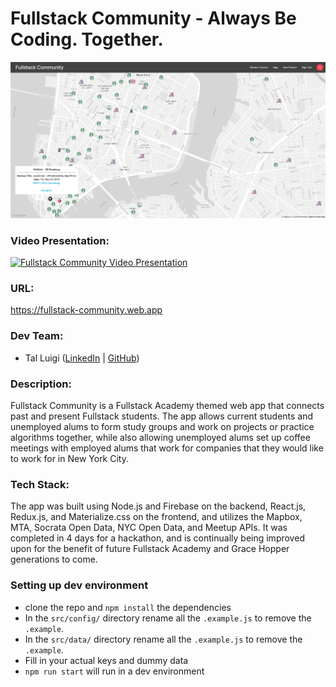 # Fullstack Community - Always Be Coding. Together.

![Fullstack Community Screenshot](./public/img/screenshot.png)

### Video Presentation:

[![Fullstack Community Video Presentation](https://img.youtube.com/vi/hm4WL8kcvHo/0.jpg)](https://www.youtube.com/watch?v=hm4WL8kcvHo&feature=youtu.be)

### URL:

https://fullstack-community.web.app

### Dev Team:

- Tal Luigi ([LinkedIn](https://www.linkedin.com/in/talluigi) | [GitHub](https://github.com/luigilegion))

### Description:

Fullstack Community is a Fullstack Academy themed web app that connects past and present Fullstack students. The app allows current students and unemployed alums to form study groups and work on projects or practice algorithms together, while also allowing unemployed alums set up coffee meetings with employed alums that work for companies that they would like to work for in New York City.

### Tech Stack:

The app was built using Node.js and Firebase on the backend, React.js, Redux.js, and Materialize.css on the frontend, and utilizes the Mapbox, MTA, Socrata Open Data, NYC Open Data, and Meetup APIs. It was completed in 4 days for a hackathon, and is continually being improved upon for the benefit of future Fullstack Academy and Grace Hopper generations to come.


### Setting up dev environment
- clone the repo and `npm install` the dependencies
- In the `src/config/` directory rename all the `.example.js` to remove the `.example`.
- In the `src/data/` directory rename all the `.example.js` to remove the `.example`.
- Fill in your actual keys and dummy data
- `npm run start` will run in a dev environment

